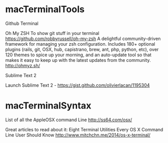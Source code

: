 # macTerminalTools

Github Terminal

Oh My ZSH
To show git stuff in your terminal
https://github.com/robbyrussell/oh-my-zsh
A delightful community-driven framework for managing your zsh configuration. Includes 180+ optional plugins (rails, git, OSX, hub, capistrano, brew, ant, php, python, etc), over 120 themes to spice up your morning, and an auto-update tool so that makes it easy to keep up with the latest updates from the community. http://ohmyz.sh/


Sublime Text 2

Launch Sublime Text 2 - https://gist.github.com/olivierlacan/1195304

# macTerminalSyntax

List of all the AppleOSX command Line
http://ss64.com/osx/

Great articles to read about it:
Eight Terminal Utilities Every OS X Command Line User Should Know
http://www.mitchchn.me/2014/os-x-terminal/
